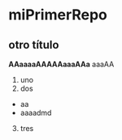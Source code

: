 # miPrimerRepo

## otro título

**AAaaaaAAAAAaaaAAa** aaaAA
1. uno
2. dos
  * aa
  * aaaadmd
 3. tres
